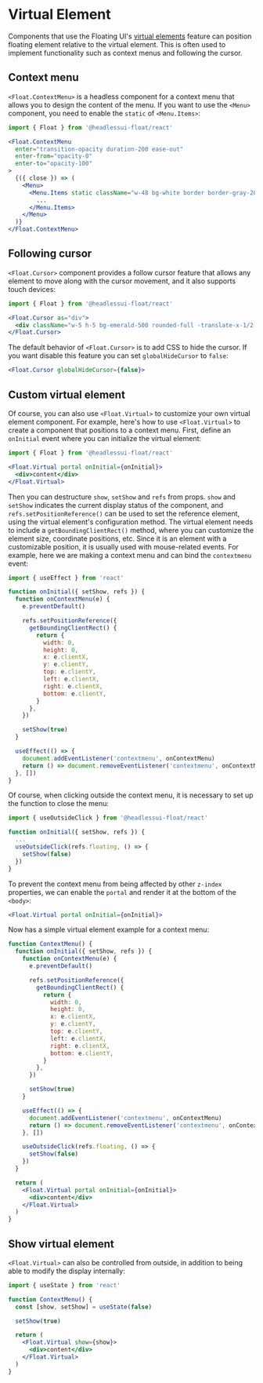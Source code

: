 # Virtual Element <Badge label="v0.11+" />

Components that use the Floating UI's [virtual elements](https://floating-ui.com/docs/virtual-elements) feature can position floating element relative to the virtual element. This is often used to implement functionality such as context menus and following the cursor.

## Context menu

`<Float.ContextMenu>` is a headless component for a context menu that allows you to design the content of the menu. If you want to use the `<Menu>` component, you need to enable the `static` of `<Menu.Items>`:

```jsx
import { Float } from '@headlessui-float/react'

<Float.ContextMenu
  enter="transition-opacity duration-200 ease-out"
  enter-from="opacity-0"
  enter-to="opacity-100"
>
  {({ close }) => (
    <Menu>
      <Menu.Items static className="w-48 bg-white border border-gray-200 rounded-md shadow-lg overflow-hidden focus:outline-none">
        ...
      </Menu.Items>
    </Menu>
  )}
</Float.ContextMenu>
```

## Following cursor

`<Float.Cursor>` component provides a follow cursor feature that allows any element to move along with the cursor movement, and it also supports touch devices:

```jsx
import { Float } from '@headlessui-float/react'

<Float.Cursor as="div">
  <div className="w-5 h-5 bg-emerald-500 rounded-full -translate-x-1/2 -translate-y-1/2" />
</Float.Cursor>
```

The default behavior of `<Float.Cursor>` is to add CSS to hide the cursor. If you want disable this feature you can set `globalHideCursor` to `false`:

```jsx
<Float.Cursor globalHideCursor={false}>
```

## Custom virtual element

Of course, you can also use `<Float.Virtual>` to customize your own virtual element component. For example, here's how to use `<Float.Virtual>` to create a component that positions to a context menu. First, define an `onInitial` event where you can initialize the virtual element:

```jsx
import { Float } from '@headlessui-float/react'

<Float.Virtual portal onInitial={onInitial}>
  <div>content</div>
</Float.Virtual>
```

Then you can destructure `show`, `setShow` and `refs` from props. `show` and `setShow` indicates the current display status of the component, and `refs.setPositionReference()` can be used to set the reference element, using the virtual element's configuration method. The virtual element needs to include a `getBoundingClientRect()` method, where you can customize the element size, coordinate positions, etc. Since it is an element with a customizable position, it is usually used with mouse-related events. For example, here we are making a context menu and can bind the `contextmenu` event:

```jsx
import { useEffect } from 'react'

function onInitial({ setShow, refs }) {
  function onContextMenu(e) {
    e.preventDefault()

    refs.setPositionReference({
      getBoundingClientRect() {
        return {
          width: 0,
          height: 0,
          x: e.clientX,
          y: e.clientY,
          top: e.clientY,
          left: e.clientX,
          right: e.clientX,
          bottom: e.clientY,
        }
      },
    })

    setShow(true)
  }

  useEffect(() => {
    document.addEventListener('contextmenu', onContextMenu)
    return () => document.removeEventListener('contextmenu', onContextMenu)
  }, [])
}
```

Of course, when clicking outside the context menu, it is necessary to set up the function to close the menu:

```jsx
import { useOutsideClick } from '@headlessui-float/react'

function onInitial({ setShow, refs }) {
  ...
  useOutsideClick(refs.floating, () => {
    setShow(false)
  })
}
```

To prevent the context menu from being affected by other `z-index` properties, we can enable the `portal` and render it at the bottom of the `<body>`:

```jsx
<Float.Virtual portal onInitial={onInitial}>
```

Now has a simple virtual element example for a context menu:

```jsx
function ContextMenu() {
  function onInitial({ setShow, refs }) {
    function onContextMenu(e) {
      e.preventDefault()

      refs.setPositionReference({
        getBoundingClientRect() {
          return {
            width: 0,
            height: 0,
            x: e.clientX,
            y: e.clientY,
            top: e.clientY,
            left: e.clientX,
            right: e.clientX,
            bottom: e.clientY,
          }
        },
      })

      setShow(true)
    }

    useEffect(() => {
      document.addEventListener('contextmenu', onContextMenu)
      return () => document.removeEventListener('contextmenu', onContextMenu)
    }, [])

    useOutsideClick(refs.floating, () => {
      setShow(false)
    })
  }

  return (
    <Float.Virtual portal onInitial={onInitial}>
      <div>content</div>
    </Float.Virtual>
  )
}
```

## Show virtual element

`<Float.Virtual>` can also be controlled from outside, in addition to being able to modify the display internally:

```jsx
import { useState } from 'react'

function ContextMenu() {
  const [show, setShow] = useState(false)

  setShow(true)

  return (
    <Float.Virtual show={show}>
      <div>content</div>
    </Float.Virtual>
  )
}
```
